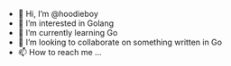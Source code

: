 - 👋 Hi, I’m @hoodieboy
- 👀 I’m interested in Golang
- 🌱 I’m currently learning Go
- 💞️ I’m looking to collaborate on something written in Go
- 📫 How to reach me ...

<!---
hoodieboy/hoodieboy is a ✨ special ✨ repository because its `README.md` (this file) appears on your GitHub profile.
You can click the Preview link to take a look at your changes.
--->
